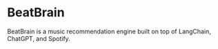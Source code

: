 # BeatBrain

BeatBrain is a music recommendation engine built on top of LangChain, ChatGPT, and Spotify.
